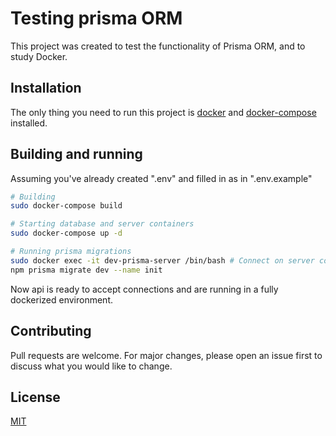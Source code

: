 # Testing prisma ORM

This project was created to test the functionality of Prisma ORM, and to study Docker.

## Installation

The only thing you need to run this project is [docker](https://docs.docker.com/engine/install) and [docker-compose](https://docs.docker.com/compose/install/) installed.

## Building and running
Assuming you've already created ".env" and filled in as in ".env.example"

```bash
# Building
sudo docker-compose build

# Starting database and server containers
sudo docker-compose up -d

# Running prisma migrations
sudo docker exec -it dev-prisma-server /bin/bash # Connect on server container
npm prisma migrate dev --name init
```

Now api is ready to accept connections and are running in a fully dockerized environment.

## Contributing
Pull requests are welcome. For major changes, please open an issue first to discuss what you would like to change.

## License
[MIT](https://choosealicense.com/licenses/mit/)